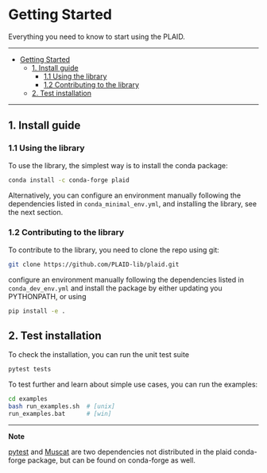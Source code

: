 # Getting Started

Everything you need to know to start using the PLAID.

---

- [Getting Started](#getting-started)
  - [1. Install guide](#1-install-guide)
    - [1.1 Using the library](#11-using-the-library)
    - [1.2 Contributing to the library](#12-contributing-to-the-library)
  - [2. Test installation](#2-test-installation)

---

## 1. Install guide

### 1.1 Using the library

To use the library, the simplest way is to install the conda package:

```bash
conda install -c conda-forge plaid
```

Alternatively, you can configure an environment manually following the dependencies listed in ``conda_minimal_env.yml``, and installing the library, see the next section.


### 1.2 Contributing to the library

To contribute to the library, you need to clone the repo using git:

```bash
git clone https://github.com/PLAID-lib/plaid.git
```

configure an environment manually following the dependencies listed in ``conda_dev_env.yml``
and install the package by either updating you PYTHONPATH, or using

```bash
pip install -e .
```

## 2. Test installation

To check the installation, you can run the unit test suite

```bash
pytest tests
```

To test further and learn about simple use cases, you can run the examples:

```bash
cd examples
bash run_examples.sh  # [unix]
run_examples.bat      # [win]
```

---
**Note**

[pytest](https://anaconda.org/conda-forge/pytest) and [Muscat](https://anaconda.org/conda-forge/muscat) are two dependencies not distributed in the plaid conda-forge package, but can be found on conda-forge as well.